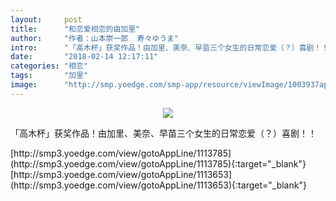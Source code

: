 ```yaml
---
layout:     post
title:      "和恋爱相恋的由加里"
author:     "作者：山本崇一郎  寿々ゆうま"
intro:      "「高木杯」获奖作品！由加里、美奈、早苗三个女生的日常恋爱（？）喜剧！！"
date:       "2018-02-14 12:17:11"
categories: "相恋"
tags:       "加里"
image:      "http://smp.yoedge.com/smp-app/resource/viewImage/1003937appline.png"
---
```

<div style="text-align: center">
<p><img src="http://smp.yoedge.com/smp-app/resource/viewImage/1003937appline.png"/></p>
</div>
<p class="post-meta">
<span>「高木杯」获奖作品！由加里、美奈、早苗三个女生的日常恋爱（？）喜剧！！</span>
</p>
[http://smp3.yoedge.com/view/gotoAppLine/1113785](http://smp3.yoedge.com/view/gotoAppLine/1113785){:target="_blank"}
[http://smp3.yoedge.com/view/gotoAppLine/1113653](http://smp3.yoedge.com/view/gotoAppLine/1113653){:target="_blank"}


